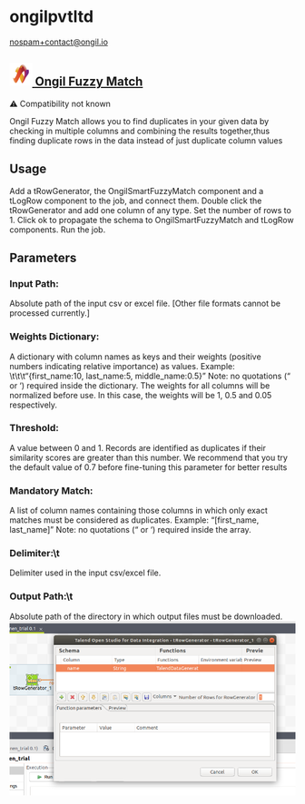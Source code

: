 # ongilpvtltd
  <nospam+contact@ongil.io>

## <a href='./components/Ongil Fuzzy Match/readme.md'><img src='./components/Ongil Fuzzy Match/logo.jpg' width='40' height='40'> Ongil Fuzzy Match</a>
 :warning: Compatibility not known

Ongil Fuzzy Match allows you to find duplicates in your given data by checking in multiple columns and combining the results together,thus finding duplicate rows in the data instead of just duplicate column values

## Usage

Add a tRowGenerator, the OngilSmartFuzzyMatch component and a tLogRow component to the job, and connect them.
Double click the tRowGenerator and add one column of any type.
Set the number of rows to 1. 
Click ok to propagate the schema to OngilSmartFuzzyMatch and tLogRow components.
Run the job.

## Parameters


### Input Path:
Absolute path of the input csv or excel file. [Other file formats cannot be processed currently.]

### Weights Dictionary:
A dictionary with column names as keys and their weights (positive numbers indicating relative importance) as values.  Example:
\t\t\t“{first_name:10, last_name:5, middle_name:0.5}”
Note: no quotations (“ or ‘) required inside the dictionary. The weights for all columns will be normalized before use. In this case, the weights will be 1, 0.5 and 0.05 respectively.

### Threshold:
A value between 0 and 1. Records are identified as duplicates if their similarity scores are greater than this number. We recommend that you try the default value of 0.7 before fine-tuning this parameter for better results

### Mandatory Match:
A list of column names containing those columns in which only exact matches must be considered as duplicates.  Example:
“[first_name, last_name]”
Note: no quotations (“ or ‘) required inside the array. 

### Delimiter:\t
Delimiter used in the input csv/excel file.

### Output Path:\t
Absolute path of the directory in which output files must be downloaded.
<img src='./components/Ongil Fuzzy Match/sample.jpg'>
